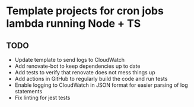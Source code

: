 # Template projects for cron jobs lambda running Node + TS

## TODO

- Update template to send logs to CloudWatch
- Add renovate-bot to keep dependencies up to date
- Add tests to verify that renovate does not mess things up
- Add actions in GitHub to regularly build the code and run tests
- Enable logging to CloudWatch in JSON format for easier parsing of log statements
- Fix linting for jest tests
